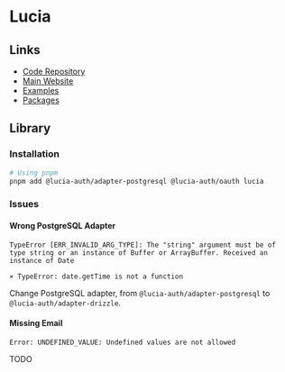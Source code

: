 # Lucia

## Links

- [Code Repository](https://github.com/lucia-auth/lucia)
- [Main Website](https://lucia-auth.com)
- [Examples](https://github.com/lucia-auth/examples)
- [Packages](https://github.com/lucia-auth/lucia/tree/main/packages)

## Library

### Installation

```sh
# Using pnpm
pnpm add @lucia-auth/adapter-postgresql @lucia-auth/oauth lucia
```

<!--
csrfProtection:
  process.env.NODE_ENV === 'production'
    ? {
        host: 'ei.sweaties.net',
      }
    : false,

experimental: {
  debugMode: process.env.DEBUG === 'true',
},

sessionCookie: {
  attributes: {
    domain:
      process.env.NODE_ENV === 'production'
        ? 'sweaties.net'
        : ip.address(undefined, 'ipv4'),
  },
},
-->

### Issues

#### Wrong PostgreSQL Adapter

```log
TypeError [ERR_INVALID_ARG_TYPE]: The "string" argument must be of type string or an instance of Buffer or ArrayBuffer. Received an instance of Date
```

```log
⨯ TypeError: date.getTime is not a function
```

<!--
https://github.com/lucia-auth/lucia/issues/1424
-->

Change PostgreSQL adapter, from `@lucia-auth/adapter-postgresql` to `@lucia-auth/adapter-drizzle`.

#### Missing Email

```log
Error: UNDEFINED_VALUE: Undefined values are not allowed
```

TODO

<!--
./src/app/api/auth/google/callback/route.ts

console.log(googleUser)

https://stackoverflow.com/questions/24442668/google-oauth-api-to-get-users-email-address
https://stackoverflow.com/questions/57315197/add-user-email-scope-to-google-oauth

https://console.cloud.google.com/apis/credentials/consent
-->
